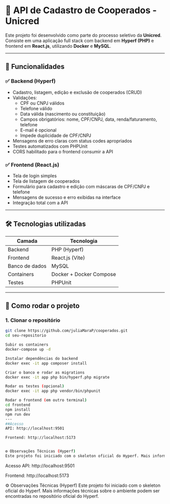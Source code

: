 # 🚀 API de Cadastro de Cooperados - Unicred

Este projeto foi desenvolvido como parte do processo seletivo da **Unicred**.  
Consiste em uma aplicação full stack com backend em **Hyperf (PHP)** e frontend em **React.js**, utilizando **Docker** e **MySQL**.

---

## 🧩 Funcionalidades

### ✅ Backend (Hyperf)
- Cadastro, listagem, edição e exclusão de cooperados (CRUD)
- Validações:
  - CPF ou CNPJ válidos
  - Telefone válido
  - Data válida (nascimento ou constituição)
  - Campos obrigatórios: nome, CPF/CNPJ, data, renda/faturamento, telefone
  - E-mail é opcional
  - Impede duplicidade de CPF/CNPJ
- Mensagens de erro claras com status codes apropriados
- Testes automatizados com PHPUnit
- CORS habilitado para o frontend consumir a API

### ✅ Frontend (React.js)
- Tela de login simples 
- Tela de listagem de cooperados
- Formulário para cadastro e edição com máscaras de CPF/CNPJ e telefone
- Mensagens de sucesso e erro exibidas na interface
- Integração total com a API

---

## 🛠️ Tecnologias utilizadas

| Camada     | Tecnologia        |
|------------|-------------------|
| Backend    | PHP (Hyperf)      |
| Frontend   | React.js (Vite)   |
| Banco de dados | MySQL         |
| Containers | Docker + Docker Compose |
| Testes     | PHPUnit           |

---

## 🚀 Como rodar o projeto

### 1. Clonar o repositório
```bash
git clone https://github.com/juliaMaraP/cooperados.git
cd seu-repositorio

Subir os containers
docker-compose up -d

Instalar dependências do backend
docker exec -it app composer install

Criar o banco e rodar as migrations
docker exec -it app php bin/hyperf.php migrate

Rodar os testes (opcional)
docker exec -it app php vendor/bin/phpunit

Rodar o frontend (em outro terminal)
cd frontend
npm install
npm run dev
---
##Acesso
API: http://localhost:9501

Frontend: http://localhost:5173


⚙️ Observações Técnicas (Hyperf)
Este projeto foi iniciado com o skeleton oficial do Hyperf. Mais informações técnicas sobre o ambiente podem ser encontradas no repositório oficial do Hyperf.


```
Acesso
API: http://localhost:9501

Frontend: http://localhost:5173


⚙️ Observações Técnicas (Hyperf)
Este projeto foi iniciado com o skeleton oficial do Hyperf. Mais informações técnicas sobre o ambiente podem ser encontradas no repositório oficial do Hyperf.
